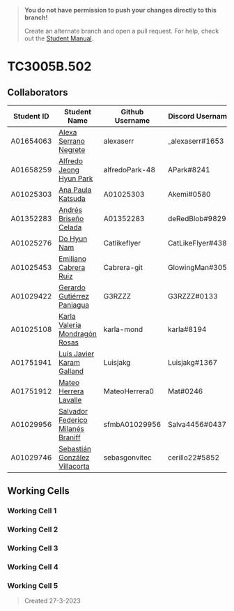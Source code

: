 > **You do not have permission to push your changes directly to this branch!** 
> 
> Create an alternate branch and open a pull request. For help, check out the [Student Manual]().

# TC3005B.502

## Collaborators

| Student ID | Student Name                                                 | Github Username | Discord Username  | Phone Number | Personal Email                          |
| ---------- | ------------------------------------------------------------ | --------------- | ----------------- | ------------ | --------------------------------------- |
| A01654063  | [Alexa Serrano Negrete](mailto:a01654063@tec.mx)             | alexaserr       | _alexaserr#1653   | 5534613157   | alexasnegrete@icloud.com                |
| A01658259  | [Alfredo Jeong Hyun Park](mailto:a01658259@tec.mx)           | alfredoPark-48  | APark#8241        | 5547689736   | parkalfredojeonghyun@gmail.com          |
| A01025303  | [Ana Paula Katsuda](mailto:a01025303@tec.mx)                 | A01025303       | Akemi#0580        | 5514490291   | akatsuda@outlook.com                    |
| A01352283  | [Andrés Briseño Celada](mailto:a01352283@tec.mx)                               | A01352283       | deRedBlob#9829    | 4622372250   | andres.brisenoc@gmail.com               |
| A01025276  | [Do Hyun Nam](mailto:a01025276@tec.mx)                       | Catlikeflyer    | CatLikeFlyer#4383 | 5516505092   | dhnam@aol.com                           |
| A01025453  | [Emiliano Cabrera Ruiz](mailto:a01025453@tec.mx)             | Cabrera-git     | GlowingMan#3054   | 5534223131   | cabreraruiz.emi@gmail.com               |
| A01029422  | [Gerardo Gutiérrez Paniagua](mailto:a01029422@tec.mx)        | G3RZZZ          | G3RZZZ#0133       | 5531138636   | gerardogtzp6@gmail.com                  |
| A01025108  | [Karla Valeria Mondragón Rosas](mailto:a01025108@tec.mx)     | karla-mond      | karla#8194        | 5534623044   | karla.mondragon.rosas@gmail.com         |
| A01751941  | [Luis Javier Karam Galland](mailto:a01751941@tec.mx)         | Luisjakg        | Luisjakg#1367     | 5555073248   | luisjakg@gmail.com                      |
| A01751912  | [Mateo Herrera Lavalle](mailto:a01751912@tec.mx)             | MateoHerrera0   | Mat#0246          | 5628486354   | P14t0n@proton.me                        |
| A01029956  | [Salvador Federico Milanés Braniff](mailto:a01029956@tec.mx) | sfmbA01029956   | Salva4456#0437    | 5539048968   | salvadormilanesbraniff@gmail.com        |
| A01029746  | [Sebastián González Villacorta](mailto:a01029746@tec.mx)     | sebasgonvitec   | cerillo22#5852    | 5587918611   | sebastian.gonzalez.villacorta@gmial.com |

## Working Cells

### Working Cell 1
### Working Cell 2
### Working Cell 3
### Working Cell 4
### Working Cell 5

> Created 27-3-2023
